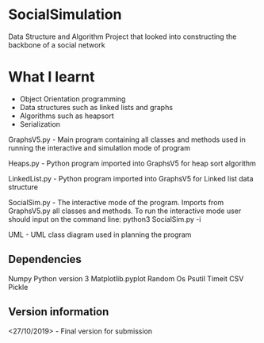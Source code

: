# SocialSimulation
Data Structure and Algorithm Project that looked into constructing the backbone of a social network

# What I learnt 
- Object Orientation programming
- Data structures such as linked lists and graphs
- Algorithms such as heapsort 
- Serialization

GraphsV5.py - Main program containing all classes and methods used in running the interactive and simulation mode of program

Heaps.py - Python program imported into GraphsV5 for heap sort algorithm

LinkedList.py - Python program imported into GraphsV5 for Linked list data structure 

SocialSim.py - The interactive mode of the program. Imports from GraphsV5.py all classes and methods. To run the interactive mode user should input on the command line: python3 SocialSim.py -i

UML - UML class diagram used in planning the program

## Dependencies
Numpy
Python version 3
Matplotlib.pyplot
Random
Os
Psutil
Timeit 
CSV
Pickle

## Version information
<27/10/2019> - Final version for submission
